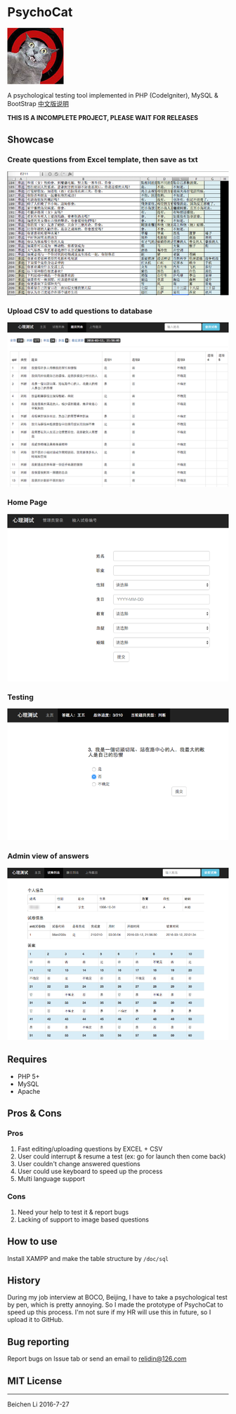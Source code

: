 # PsychoCat
![logo](doc/img/logo.jpg)

A psychological testing tool implemented in PHP (CodeIgniter), MySQL & BootStrap
[中文版说明](README_CN.md)

__THIS IS A INCOMPLETE PROJECT, PLEASE WAIT FOR RELEASES__

## Showcase

### Create questions from Excel template, then save as txt
![Excel](/doc/img/excel.png "Excel")
### Upload CSV to add questions to database
![Questions](/doc/img/questions.png "Questions")
### Home Page
![Home](/doc/img/home.png "Home")
### Testing
![Testing](/doc/img/test.png "Testing")
### Admin view of answers
![Answers](/doc/img/answers.png "Answers")

## Requires

* PHP 5+
* MySQL
* Apache

## Pros & Cons

### Pros
1. Fast editing/uploading questions by EXCEL + CSV
2. User could interrupt & resume a test (ex: go for launch then come back)
3. User couldn't change answered questions
4. User could use keyboard to speed up the process
5. Multi language support

### Cons
1. Need your help to test it & report bugs
2. Lacking of support to image based questions

## How to use

Install XAMPP and make the table structure by `/doc/sql`

## History

During my job interview at BOCO, Beijing, I have to take a psychological test by pen,
which is pretty annoying. So I made the prototype of PsychoCat to speed up this process.
I'm not sure if my HR will use this in future, so I upload it to GitHub.

## Bug reporting

Report bugs on Issue tab or send an email to relidin@126.com

## MIT License


---
Beichen Li 2016-7-27
